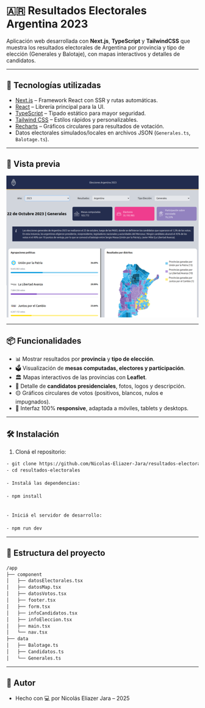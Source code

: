 # 🇦🇷 Resultados Electorales Argentina 2023

Aplicación web desarrollada con **Next.js**, **TypeScript** y **TailwindCSS** que muestra los resultados electorales de Argentina por provincia y tipo de elección (Generales y Balotaje), con mapas interactivos y detalles de candidatos.

---

## 🚀 Tecnologías utilizadas

- [Next.js](https://nextjs.org/) – Framework React con SSR y rutas automáticas.
- [React](https://reactjs.org/) – Librería principal para la UI.
- [TypeScript](https://www.typescriptlang.org/) – Tipado estático para mayor seguridad.
- [Tailwind CSS](https://tailwindcss.com/) – Estilos rápidos y personalizables.
- [Recharts](https://recharts.org/) – Gráficos circulares para resultados de votación.
- Datos electorales simulados/locales en archivos JSON (`Generales.ts`, `Balotage.ts`).

---

## 📸 Vista previa

![Vista previa](./public/demo.png)

---

## 📦 Funcionalidades

- 📊 Mostrar resultados por **provincia** y **tipo de elección**.
- 🗳 Visualización de **mesas computadas, electores y participación**.
- 🏛 Mapas interactivos de las provincias con **Leaflet**.
- 🎯 Detalle de **candidatos presidenciales**, fotos, logos y descripción.
- 🟡 Gráficos circulares de votos (positivos, blancos, nulos e impugnados).
- 📱 Interfaz 100% **responsive**, adaptada a móviles, tablets y desktops.

---

## 🛠️ Instalación

1. Cloná el repositorio:

```bash
- git clone https://github.com/Nicolas-Eliazer-Jara/resultados-electorales.git
- cd resultados-electorales

- Instalá las dependencias:

- npm install


- Iniciá el servidor de desarrollo:

- npm run dev
```
---

## 📁 Estructura del proyecto

```bash
/app
├── component
│   ├── datosElectorales.tsx
│   ├── datosMap.tsx
│   ├── datosVotos.tsx
│   ├── footer.tsx
│   ├── form.tsx
│   ├── infoCandidatos.tsx
│   ├── infoEleccion.tsx
│   ├── main.tsx
│   └── nav.tsx
├── data
│   ├── Balotage.ts
│   ├── Candidatos.ts
│   └── Generales.ts

```
---

## 🙌 Autor

- Hecho con 💻 por Nicolás Eliazer Jara – 2025
